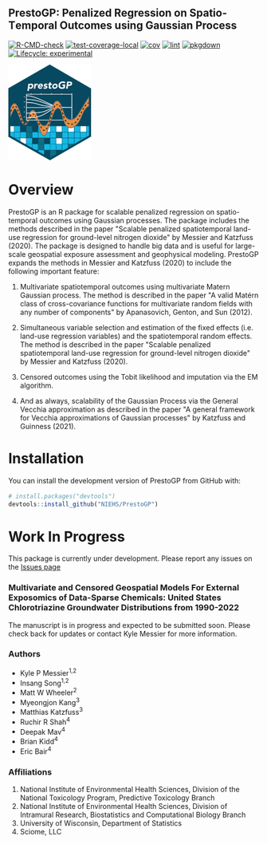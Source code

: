 ## **PrestoGP**: **P**enalized **Re**gression on **S**patio-**T**emporal **O**utcomes using **G**aussian **P**rocess

[![R-CMD-check](https://github.com/NIEHS/PrestoGP/actions/workflows/check-standard.yaml/badge.svg)](https://github.com/NIEHS/PrestoGP/actions/workflows/check-standard.yaml)
[![test-coverage-local](https://github.com/NIEHS/PrestoGP/actions/workflows/test-coverage.yaml/badge.svg)](https://github.com/NIEHS/PrestoGP/actions/workflows/test-coverage.yaml)
[![cov](https://NIEHS.github.io/PrestoGP/badges/coverage.svg)](https://github.com/NIEHS/PrestoGP/actions)
[![lint](https://github.com/NIEHS/PrestoGP/actions/workflows/lint.yaml/badge.svg)](https://github.com/NIEHS/PrestoGP/actions/workflows/lint.yaml)
[![pkgdown](https://github.com/NIEHS/PrestoGP/actions/workflows/pkgdown.yaml/badge.svg)](https://github.com/NIEHS/PrestoGP/actions/workflows/pkgdown.yaml)
[![Lifecycle:
experimental](https://img.shields.io/badge/lifecycle-experimental-orange.svg)](https://lifecycle.r-lib.org/articles/stages.html#experimental)

<img src="inst/figures/prestoGP_logo.png" alt="PrestoGP Logo" width="33%">

# Overview

PrestoGP is an R package for scalable penalized regression on spatio-temporal outcomes using Gaussian processes. The package includes the methods described in the paper "Scalable penalized spatiotemporal land-use regression for ground-level nitrogen dioxide" by Messier and Katzfuss (2020). The package is designed to handle big data and is useful for large-scale geospatial exposure assessment and geophysical modeling. PrestoGP expands the methods in Messier and Katzfuss (2020) to include the following important feature:

1. Multivariate spatiotemporal outcomes using multivariate Matern Gaussian process. The method is described in the paper "A valid Matérn class of cross-covariance functions for multivariate random fields with any number of components" by Apanasovich, Genton, and Sun (2012).

2. Simultaneous variable selection and estimation of the fixed effects (i.e. land-use regression variables) and the spatiotemporal random effects. The method is described in the paper "Scalable penalized spatiotemporal land-use regression for ground-level nitrogen dioxide" by Messier and Katzfuss (2020).

3. Censored outcomes using the Tobit likelihood and imputation via the EM algorithm. 

4. And as always, scalability of the Gaussian Process via the General Vecchia approximation as described in the paper "A general framework for Vecchia approximations of Gaussian processes" by Katzfuss and Guinness (2021).


# Installation

You can install the development version of PrestoGP from GitHub with:

``` r
# install.packages("devtools")
devtools::install_github("NIEHS/PrestoGP")
```

# Work In Progress

This package is currently under development. Please report any issues on the [Issues page](https://github.com/NIEHS/PrestoGP/issues)


### Multivariate and Censored Geospatial Models For External Exposomics of Data-Sparse Chemicals: United States Chlorotriazine Groundwater Distributions from 1990-2022

The manuscript is in progress and expected to be submitted soon. Please check back for updates or contact Kyle Messier for more information.

### Authors
- Kyle P Messier<sup>1,2</sup>
- Insang Song<sup>1,2</sup>
- Matt W Wheeler<sup>2</sup>
- Myeongjon Kang<sup>3</sup>
- Matthias Katzfuss<sup>3</sup>
- Ruchir R Shah<sup>4</sup>
- Deepak Mav<sup>4</sup>
- Brian Kidd<sup>4</sup>
- Eric Bair<sup>4</sup>

### Affiliations
1. National Institute of Environmental Health Sciences, Division of the National Toxicology Program, Predictive Toxicology Branch
2. National Institute of Environmental Health Sciences, Division of Intramural Research, Biostatistics and Computational Biology Branch
3. University of Wisconsin, Department of Statistics
4. Sciome, LLC
